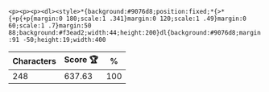 `<p><p><p><dl><style>*{background:#9076d8;position:fixed;*{>*{+p{+p{margin:0 180;scale:1 .341}margin:0 120;scale:1 .49}margin:0 60;scale:1 .7}margin:50 88;background:#f3ead2;width:44;height:200}dl{background:#9076d8;margin:91 -50;height:19;width:400`

| Characters | Score 🏆 | %   |
| ---------- | -------- | --- |
| 248        | 637.63   | 100 |
